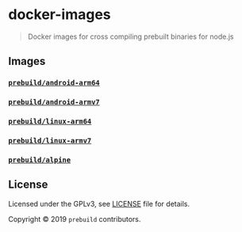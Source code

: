 # docker-images

> Docker images for cross compiling prebuilt binaries for node.js

## Images

### [`prebuild/android-arm64`](https://hub.docker.com/r/prebuild/android-arm64)
### [`prebuild/android-armv7`](https://hub.docker.com/r/prebuild/android-armv7)
### [`prebuild/linux-arm64`](https://hub.docker.com/r/prebuild/linux-arm64)
### [`prebuild/linux-armv7`](https://hub.docker.com/r/prebuild/linux-armv7)
### [`prebuild/alpine`](https://hub.docker.com/r/prebuild/alpine)

## License

Licensed under the GPLv3, see [LICENSE](./LICENSE) file for details.

Copyright © 2019 `prebuild` contributors.
